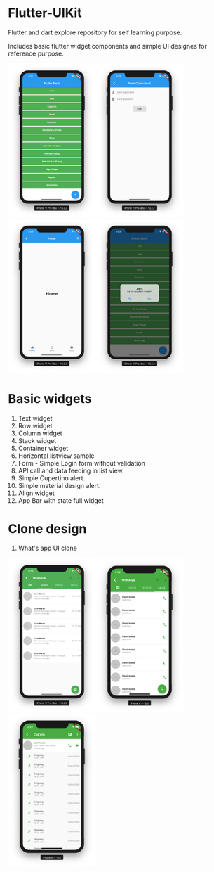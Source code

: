 # Flutter-UIKit

Flutter and dart explore repository for self learning purpose.

Includes basic flutter widget components and simple UI designes for reference purpose.

<img src="https://github.com/dineshn19/Flutter-Basic/blob/master/assets/fonts/screenshots/FrontView.png" width="200"><img src="https://github.com/dineshn19/Flutter-Basic/blob/master/assets/fonts/screenshots/Form.png" width="200"><img src="https://github.com/dineshn19/Flutter-Basic/blob/master/assets/fonts/screenshots/AppBar.png" width="200"><img src="https://github.com/dineshn19/Flutter-Basic/blob/master/assets/fonts/screenshots/Alert-iOS.png" width="200">

# Basic widgets
1. Text widget 
2. Row widget 
3. Column widget
4. Stack widget
5. Container widget
6. Horizontal listview sample
7. Form - Simple Login form without validation
8. API call and data feeding in list view.
9. Simple Cupertino alert.
10. Simple material design alert.
11. Align widget
12. App Bar with state full widget

# Clone design

1. What's app UI clone

<img src="https://github.com/dineshn19/Flutter-Basic/blob/master/assets/fonts/screenshots/WhatsApp.png" width="200"><img src="https://github.com/dineshn19/Flutter-Basic/blob/master/assets/fonts/screenshots/Calls.png" width="200"><img src="https://github.com/dineshn19/Flutter-Basic/blob/master/assets/fonts/screenshots/CallInfo.png" width="200">
